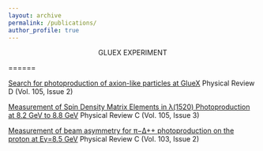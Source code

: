```yaml
---
layout: archive
permalink: /publications/
author_profile: true
---
```

<center>GLUEX EXPERIMENT</center> 

======

[Search for photoproduction of axion-like particles at GlueX](https://journals.aps.org/prd/abstract/10.1103/PhysRevD.105.052007) Physical Review D (Vol. 105, Issue 2)

[Measurement of Spin Density Matrix Elements in λ(1520) Photoproduction at 8.2 GeV to 8.8 GeV](https://journals.aps.org/prc/abstract/10.1103/PhysRevC.105.035201) Physical Review C (Vol. 105, Issue 3)

[Measurement of beam asymmetry for π−∆++ photoproduction on the proton at Eγ=8.5 GeV](https://journals.aps.org/prc/abstract/10.1103/PhysRevC.103.L022201) Physical Review C (Vol. 103, Issue 2)



